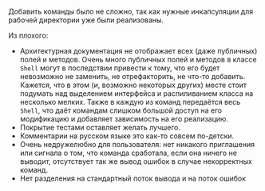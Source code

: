 Добавить команды было не сложно, так как нужные инкапсуляции для рабочей директории уже были 
реализованы.  

Из плохого: 
- Архитектурная документация не отображает всех (даже публичных) полей и методов. 
Очень много публичных полей и методов в классе `Shell` могут в последствии привести к тому, 
что его будет невозможно не заменить, не отрефакторить, не что-то добавить. Кажется, что 
в этом (и, возможно некоторых других) месте стоит подумать над выделением интерфейса и 
распиливанием класса на несколько мелких. Также в каждую из команд передаётся весь `Shell`,
что даёт командам слишком большой доступ на его модификацию и добавляет зависимость на его 
реализацию.
- Покрытие тестами оставляет желать лучшего.
- Комментарии на русском языке это как-то совсем по-детски.
- Очень недружелюбно для пользователя: нет никакого приглашения или сигнала о том, что команда сработала, если она ничего не выводит, отсутствует так же вывод ошибок в случае некорректных команд. 
- Нет разделения на стандартный поток вывода и на поток ошибок
